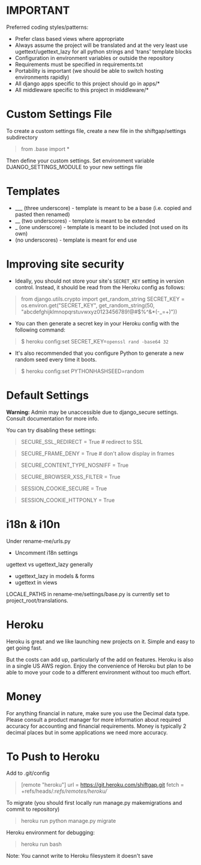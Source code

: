 IMPORTANT
=========
Preferred coding styles/patterns:

* Prefer class based views where appropriate
* Always assume the project will be translated and at the very least use ugettext/ugettext_lazy for all python strings and 'trans' template blocks
* Configuration in environment variables or outside the repository
* Requirements must be specified in requirements.txt
* Portability is important (we should be able to switch hosting environments rapidly)
* All django apps specific to this project should go in apps/*
* All middleware specific to this project in middleware/*

Custom Settings File
=====================
To create a custom settings file, create a new file in the shiftgap/settings subdirectory

> from .base import *

Then define your custom settings. Set environment variable DJANGO_SETTINGS_MODULE to your new settings file

Templates
=========
* ___ (three underscore) - template is meant to be a base (i.e. copied and pasted then renamed)
* __ (two underscores) - template is meant to be extended
* _ (one underscore) - template is meant to be included (not used on its own)
* (no underscores) - template is meant for end use

Improving site security
=======================

* Ideally, you should not store your site's ``SECRET_KEY`` setting in version control. Instead, it should be read
from the Heroku config as follows:

>    from django.utils.crypto import get_random_string
>    SECRET_KEY = os.environ.get("SECRET_KEY", get_random_string(50, "abcdefghijklmnopqrstuvwxyz0123456789!@#$%^&*(-_=+)"))

* You can then generate a secret key in your Heroku config with the following command:

>    $ heroku config:set SECRET_KEY=`openssl rand -base64 32`

* It's also recommended that you configure Python to generate a new random seed every time it boots.

>    $ heroku config:set PYTHONHASHSEED=random

Default Settings
================
**Warning:** Admin may be unaccessible due to django_secure settings. Consult documentation for more info.

You can try disabling these settings:

>   SECURE_SSL_REDIRECT = True # redirect to SSL

>   SECURE_FRAME_DENY = True # don't allow display in frames

>   SECURE_CONTENT_TYPE_NOSNIFF = True

>   SECURE_BROWSER_XSS_FILTER = True

>   SESSION_COOKIE_SECURE = True

>   SESSION_COOKIE_HTTPONLY = True



i18n & i10n
===========
Under rename-me/urls.py
* Uncomment i18n settings

ugettext vs ugettext_lazy generally

* ugettext_lazy in models & forms
* ugettext in views

LOCALE_PATHS in rename-me/settings/base.py is currently set to project_root/translations.

Heroku
======
Heroku is great and we like launching new projects on it. Simple and easy to get going fast.

But the costs can add up, particularly of the add on features. Heroku is also in a single US AWS region. Enjoy the convenience of Heroku but plan to be able to move your code to a different environment without too much effort.

Money
=====
For anything financial in nature, make sure you use the Decimal data type. Please consult a product manager
for more information about required accuracy for accounting and financial requirements. Money is typically 2
decimal places but in some applications we need more accuracy.

To Push to Heroku
=================

Add to .git/config
>   [remote "heroku"]
>           url = https://git.heroku.com/shiftgap.git
>           fetch = +refs/heads/*:refs/remotes/heroku/*

To migrate (you should first locally run manage.py makemigrations and commit to repository)
> heroku run python manage.py migrate

Heroku environment for debugging:
> heroku run bash

Note: You cannot write to Heroku filesystem it doesn't save